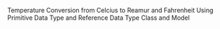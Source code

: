 Temperature Conversion from Celcius to Reamur and Fahrenheit
Using Primitive Data Type and Reference Data Type
Class and Model
